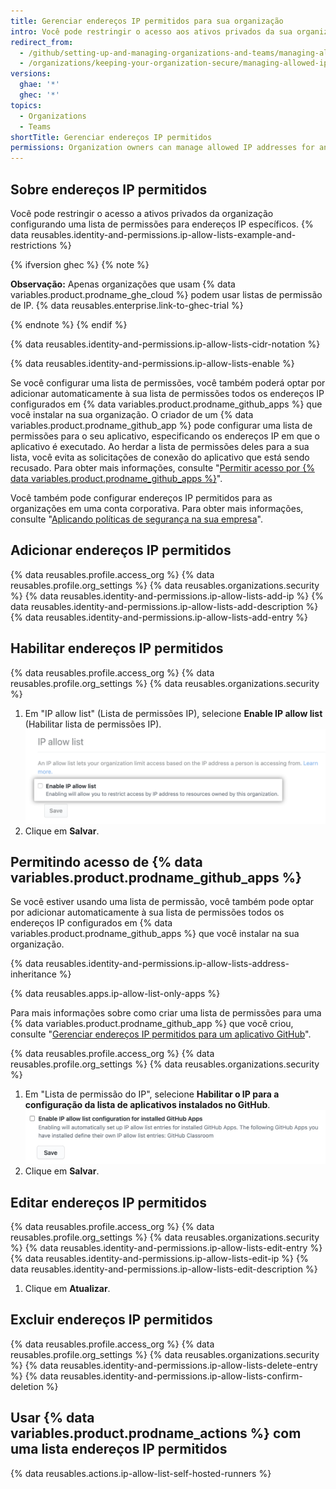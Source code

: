 ```yaml
---
title: Gerenciar endereços IP permitidos para sua organização
intro: Você pode restringir o acesso aos ativos privados da sua organização configurando uma lista de endereços IP autorizados a se conectar.
redirect_from:
  - /github/setting-up-and-managing-organizations-and-teams/managing-allowed-ip-addresses-for-your-organization
  - /organizations/keeping-your-organization-secure/managing-allowed-ip-addresses-for-your-organization
versions:
  ghae: '*'
  ghec: '*'
topics:
  - Organizations
  - Teams
shortTitle: Gerenciar endereços IP permitidos
permissions: Organization owners can manage allowed IP addresses for an organization.
---
```


## Sobre endereços IP permitidos

Você pode restringir o acesso a ativos privados da organização configurando uma lista de permissões para endereços IP específicos. {% data reusables.identity-and-permissions.ip-allow-lists-example-and-restrictions %}

{% ifversion ghec %}
{% note %}

**Observação:** Apenas organizações que usam {% data variables.product.prodname_ghe_cloud %} podem usar listas de permissão de IP. {% data reusables.enterprise.link-to-ghec-trial %}

{% endnote %}
{% endif %}

{% data reusables.identity-and-permissions.ip-allow-lists-cidr-notation %}

{% data reusables.identity-and-permissions.ip-allow-lists-enable %}

Se você configurar uma lista de permissões, você também poderá optar por adicionar automaticamente à sua lista de permissões todos os endereços IP configurados em {% data variables.product.prodname_github_apps %} que você instalar na sua organização. O criador de um {% data variables.product.prodname_github_app %} pode configurar uma lista de permissões para o seu aplicativo, especificando os endereços IP em que o aplicativo é executado. Ao herdar a lista de permissões deles para a sua lista, você evita as solicitações de conexão do aplicativo que está sendo recusado. Para obter mais informações, consulte "[Permitir acesso por {% data variables.product.prodname_github_apps %}](#allowing-access-by-github-apps)".

Você também pode configurar endereços IP permitidos para as organizações em uma conta corporativa. Para obter mais informações, consulte "[Aplicando políticas de segurança na sua empresa](/admin/policies/enforcing-policies-for-your-enterprise/enforcing-policies-for-security-settings-in-your-enterprise#managing-allowed-ip-addresses-for-organizations-in-your-enterprise)".

## Adicionar endereços IP permitidos

{% data reusables.profile.access_org %}
{% data reusables.profile.org_settings %}
{% data reusables.organizations.security %}
{% data reusables.identity-and-permissions.ip-allow-lists-add-ip %}
{% data reusables.identity-and-permissions.ip-allow-lists-add-description %}
{% data reusables.identity-and-permissions.ip-allow-lists-add-entry %}

## Habilitar endereços IP permitidos

{% data reusables.profile.access_org %}
{% data reusables.profile.org_settings %}
{% data reusables.organizations.security %}
1. Em "IP allow list" (Lista de permissões IP), selecione **Enable IP allow list** (Habilitar lista de permissões IP). ![Caixa de seleção para permitir endereços IP](/assets/images/help/security/enable-ip-allowlist-organization-checkbox.png)
1. Clique em **Salvar**.

## Permitindo acesso de {% data variables.product.prodname_github_apps %}

Se você estiver usando uma lista de permissão, você também pode optar por adicionar automaticamente à sua lista de permissões todos os endereços IP configurados em {% data variables.product.prodname_github_apps %} que você instalar na sua organização.

{% data reusables.identity-and-permissions.ip-allow-lists-address-inheritance %}

{% data reusables.apps.ip-allow-list-only-apps %}

Para mais informações sobre como criar uma lista de permissões para uma {% data variables.product.prodname_github_app %} que você criou, consulte "[Gerenciar endereços IP permitidos para um aplicativo GitHub](/developers/apps/building-github-apps/managing-allowed-ip-addresses-for-a-github-app)".

{% data reusables.profile.access_org %}
{% data reusables.profile.org_settings %}
{% data reusables.organizations.security %}
1. Em "Lista de permissão do IP", selecione **Habilitar o IP para a configuração da lista de aplicativos instalados no GitHub**. ![Caixa de seleção para permitir endereços IP do aplicativo GitHub](/assets/images/help/security/enable-ip-allowlist-githubapps-checkbox.png)
1. Clique em **Salvar**.

## Editar endereços IP permitidos

{% data reusables.profile.access_org %}
{% data reusables.profile.org_settings %}
{% data reusables.organizations.security %}
{% data reusables.identity-and-permissions.ip-allow-lists-edit-entry %}
{% data reusables.identity-and-permissions.ip-allow-lists-edit-ip %}
{% data reusables.identity-and-permissions.ip-allow-lists-edit-description %}
1. Clique em **Atualizar**.

## Excluir endereços IP permitidos

{% data reusables.profile.access_org %}
{% data reusables.profile.org_settings %}
{% data reusables.organizations.security %}
{% data reusables.identity-and-permissions.ip-allow-lists-delete-entry %}
{% data reusables.identity-and-permissions.ip-allow-lists-confirm-deletion %}

## Usar {% data variables.product.prodname_actions %} com uma lista endereços IP permitidos

{% data reusables.actions.ip-allow-list-self-hosted-runners %}
